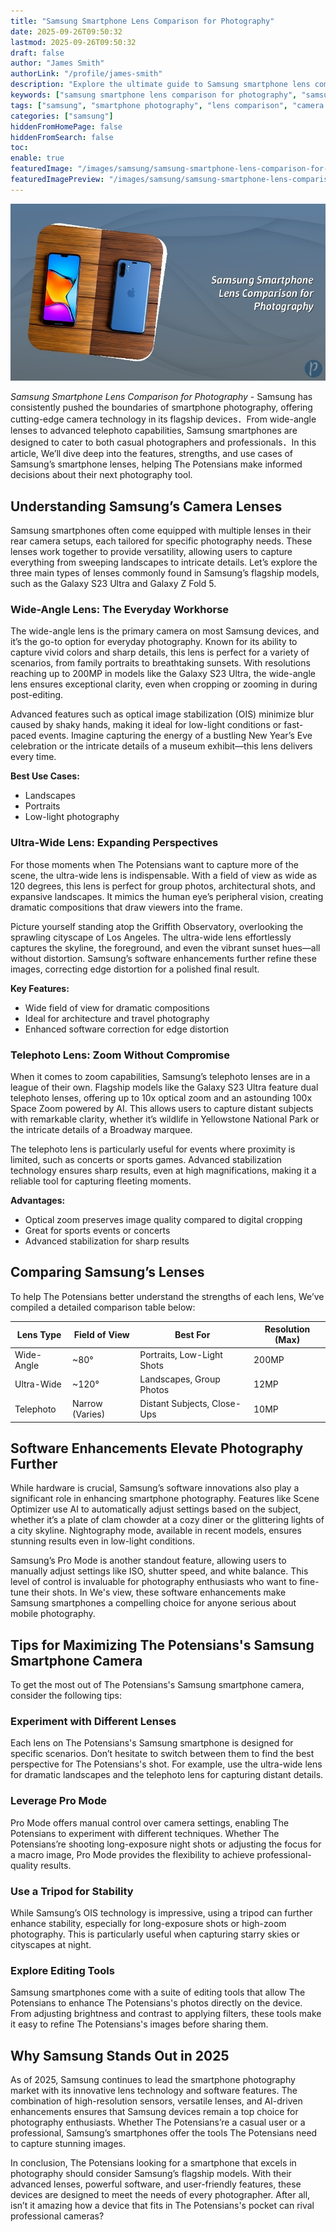 ```yaml
---
title: "Samsung Smartphone Lens Comparison for Photography"
date: 2025-09-26T09:50:32
lastmod: 2025-09-26T09:50:32
draft: false
author: "James Smith"
authorLink: "/profile/james-smith"
description: "Explore the ultimate guide to Samsung smartphone lens comparison for photography. Learn about lens types, features, and how to capture stunning photos with Samsung devices."
keywords: ["samsung smartphone lens comparison for photography", "samsung camera lens guide 2025", "best samsung smartphone lenses for photography"]
tags: ["samsung", "smartphone photography", "lens comparison", "camera features", "photography tips"]
categories: ["samsung"]
hiddenFromHomePage: false
hiddenFromSearch: false
toc:
enable: true
featuredImage: "/images/samsung/samsung-smartphone-lens-comparison-for-photography.jpg"
featuredImagePreview: "/images/samsung/samsung-smartphone-lens-comparison-for-photography.jpg"
---
```


![Samsung Smartphone Lens Comparison for Photography](/images/samsung/samsung-smartphone-lens-comparison-for-photography.jpg)



*Samsung Smartphone Lens Comparison for Photography* - Samsung has consistently pushed the boundaries of smartphone photography, offering cutting-edge camera technology in its flagship devices．From wide-angle lenses to advanced telephoto capabilities, Samsung smartphones are designed to cater to both casual photographers and professionals．In this article, We’ll dive deep into the features, strengths, and use cases of Samsung’s smartphone lenses, helping The Potensians make informed decisions about their next photography tool.

## Understanding Samsung’s Camera Lenses

Samsung smartphones often come equipped with multiple lenses in their rear camera setups, each tailored for specific photography needs. These lenses work together to provide versatility, allowing users to capture everything from sweeping landscapes to intricate details. Let’s explore the three main types of lenses commonly found in Samsung’s flagship models, such as the Galaxy S23 Ultra and Galaxy Z Fold 5.

### Wide-Angle Lens: The Everyday Workhorse

The wide-angle lens is the primary camera on most Samsung devices, and it’s the go-to option for everyday photography. Known for its ability to capture vivid colors and sharp details, this lens is perfect for a variety of scenarios, from family portraits to breathtaking sunsets. With resolutions reaching up to 200MP in models like the Galaxy S23 Ultra, the wide-angle lens ensures exceptional clarity, even when cropping or zooming in during post-editing.

Advanced features such as optical image stabilization (OIS) minimize blur caused by shaky hands, making it ideal for low-light conditions or fast-paced events. Imagine capturing the energy of a bustling New Year’s Eve celebration or the intricate details of a museum exhibit—this lens delivers every time.

**Best Use Cases:** 
- Landscapes 
- Portraits 
- Low-light photography 

### Ultra-Wide Lens: Expanding Perspectives

For those moments when The Potensians want to capture more of the scene, the ultra-wide lens is indispensable. With a field of view as wide as 120 degrees, this lens is perfect for group photos, architectural shots, and expansive landscapes. It mimics the human eye’s peripheral vision, creating dramatic compositions that draw viewers into the frame.

Picture yourself standing atop the Griffith Observatory, overlooking the sprawling cityscape of Los Angeles. The ultra-wide lens effortlessly captures the skyline, the foreground, and even the vibrant sunset hues—all without distortion. Samsung’s software enhancements further refine these images, correcting edge distortion for a polished final result.

**Key Features:** 
- Wide field of view for dramatic compositions 
- Ideal for architecture and travel photography 
- Enhanced software correction for edge distortion 

### Telephoto Lens: Zoom Without Compromise

When it comes to zoom capabilities, Samsung’s telephoto lenses are in a league of their own. Flagship models like the Galaxy S23 Ultra feature dual telephoto lenses, offering up to 10x optical zoom and an astounding 100x Space Zoom powered by AI. This allows users to capture distant subjects with remarkable clarity, whether it’s wildlife in Yellowstone National Park or the intricate details of a Broadway marquee.

The telephoto lens is particularly useful for events where proximity is limited, such as concerts or sports games. Advanced stabilization technology ensures sharp results, even at high magnifications, making it a reliable tool for capturing fleeting moments.

**Advantages:** 
- Optical zoom preserves image quality compared to digital cropping 
- Great for sports events or concerts 
- Advanced stabilization for sharp results 

## Comparing Samsung’s Lenses

To help The Potensians better understand the strengths of each lens, We’ve compiled a detailed comparison table below:

<div class="table-responsive">
<table class="html-table">
<thead>
<tr>
<th>Lens Type</th>
<th>Field of View</th>
<th>Best For</th>
<th>Resolution (Max)</th>
</tr>
</thead>
<tbody>
<tr>
<td>Wide-Angle</td>
<td>~80°</td>
<td>Portraits, Low-Light Shots</td>
<td>200MP</td>
</tr>
<tr>
<td>Ultra-Wide</td>
<td>~120°</td>
<td>Landscapes, Group Photos</td>
<td>12MP</td>
</tr>
<tr>
<td>Telephoto</td>
<td>Narrow (Varies)</td>
<td>Distant Subjects, Close-Ups</td>
<td>10MP</td>
</tr>
</tbody>
</table>
</div>

## Software Enhancements Elevate Photography Further

While hardware is crucial, Samsung’s software innovations also play a significant role in enhancing smartphone photography. Features like Scene Optimizer use AI to automatically adjust settings based on the subject, whether it’s a plate of clam chowder at a cozy diner or the glittering lights of a city skyline. Nightography mode, available in recent models, ensures stunning results even in low-light conditions.

Samsung’s Pro Mode is another standout feature, allowing users to manually adjust settings like ISO, shutter speed, and white balance. This level of control is invaluable for photography enthusiasts who want to fine-tune their shots. In We's view, these software enhancements make Samsung smartphones a compelling choice for anyone serious about mobile photography.

## Tips for Maximizing The Potensians's Samsung Smartphone Camera

To get the most out of The Potensians's Samsung smartphone camera, consider the following tips:

### Experiment with Different Lenses

Each lens on The Potensians's Samsung smartphone is designed for specific scenarios. Don’t hesitate to switch between them to find the best perspective for The Potensians's shot. For example, use the ultra-wide lens for dramatic landscapes and the telephoto lens for capturing distant details.

### Leverage Pro Mode

Pro Mode offers manual control over camera settings, enabling The Potensians to experiment with different techniques. Whether The Potensians’re shooting long-exposure night shots or adjusting the focus for a macro image, Pro Mode provides the flexibility to achieve professional-quality results.

### Use a Tripod for Stability

While Samsung’s OIS technology is impressive, using a tripod can further enhance stability, especially for long-exposure shots or high-zoom photography. This is particularly useful when capturing starry skies or cityscapes at night.

### Explore Editing Tools

Samsung smartphones come with a suite of editing tools that allow The Potensians to enhance The Potensians's photos directly on the device. From adjusting brightness and contrast to applying filters, these tools make it easy to refine The Potensians's images before sharing them.

## Why Samsung Stands Out in 2025

As of 2025, Samsung continues to lead the smartphone photography market with its innovative lens technology and software features. The combination of high-resolution sensors, versatile lenses, and AI-driven enhancements ensures that Samsung devices remain a top choice for photography enthusiasts. Whether The Potensians’re a casual user or a professional, Samsung’s smartphones offer the tools The Potensians need to capture stunning images.

In conclusion, The Potensians looking for a smartphone that excels in photography should consider Samsung’s flagship models. With their advanced lenses, powerful software, and user-friendly features, these devices are designed to meet the needs of every photographer. After all, isn’t it amazing how a device that fits in The Potensians's pocket can rival professional cameras?